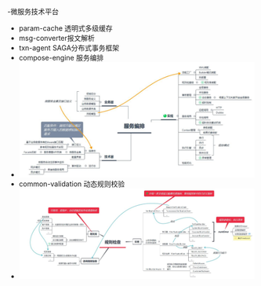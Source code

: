 -微服务技术平台
  
  * param-cache 透明式多级缓存
  * msg-converter报文解析
  * txn-agent SAGA分布式事务框架
  * compose-engine 服务编排
  * ![compose-engine](https://github.com/fan-long/msdemo-v2/blob/master/img/compose-engine.jpg)
  * common-validation 动态规则校验
  * ![common-validation](https://github.com/fan-long/msdemo-v2/blob/master/img/common-verification.jpg)
